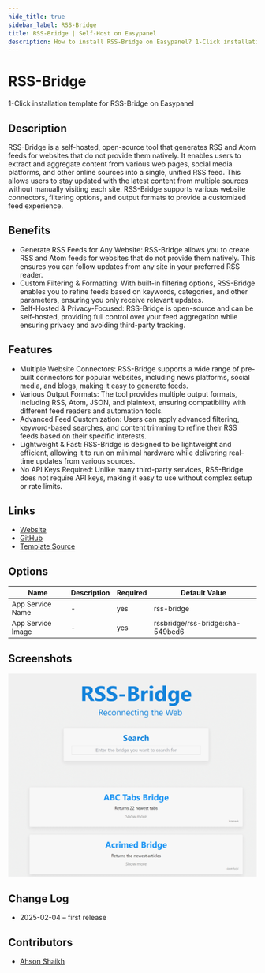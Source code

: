 ```yaml
---
hide_title: true
sidebar_label: RSS-Bridge
title: RSS-Bridge | Self-Host on Easypanel
description: How to install RSS-Bridge on Easypanel? 1-Click installation template for RSS-Bridge on Easypanel
---
```


<!-- generated -->

# RSS-Bridge

1-Click installation template for RSS-Bridge on Easypanel

## Description

RSS-Bridge is a self-hosted, open-source tool that generates RSS and Atom feeds for websites that do not provide them natively. It enables users to extract and aggregate content from various web pages, social media platforms, and other online sources into a single, unified RSS feed. This allows users to stay updated with the latest content from multiple sources without manually visiting each site. RSS-Bridge supports various website connectors, filtering options, and output formats to provide a customized feed experience.

## Benefits

- Generate RSS Feeds for Any Website: RSS-Bridge allows you to create RSS and Atom feeds for websites that do not provide them natively. This ensures you can follow updates from any site in your preferred RSS reader.
- Custom Filtering & Formatting: With built-in filtering options, RSS-Bridge enables you to refine feeds based on keywords, categories, and other parameters, ensuring you only receive relevant updates.
- Self-Hosted & Privacy-Focused: RSS-Bridge is open-source and can be self-hosted, providing full control over your feed aggregation while ensuring privacy and avoiding third-party tracking.

## Features

- Multiple Website Connectors: RSS-Bridge supports a wide range of pre-built connectors for popular websites, including news platforms, social media, and blogs, making it easy to generate feeds.
- Various Output Formats: The tool provides multiple output formats, including RSS, Atom, JSON, and plaintext, ensuring compatibility with different feed readers and automation tools.
- Advanced Feed Customization: Users can apply advanced filtering, keyword-based searches, and content trimming to refine their RSS feeds based on their specific interests.
- Lightweight & Fast: RSS-Bridge is designed to be lightweight and efficient, allowing it to run on minimal hardware while delivering real-time updates from various sources.
- No API Keys Required: Unlike many third-party services, RSS-Bridge does not require API keys, making it easy to use without complex setup or rate limits.

## Links

- [Website](https://rss-bridge.github.io/rss-bridge/)
- [GitHub](https://github.com/RSS-Bridge/rss-bridge)
- [Template Source](https://github.com/easypanel-io/templates/tree/main/templates/rss-bridge)

## Options

Name | Description | Required | Default Value
-|-|-|-
App Service Name | - | yes | rss-bridge
App Service Image | - | yes | rssbridge/rss-bridge:sha-549bed6

## Screenshots

![RSS-Bridge Screenshot](./assets/screenshot.png)

## Change Log

- 2025-02-04 – first release

## Contributors

- [Ahson Shaikh](https://github.com/Ahson-Shaikh)
